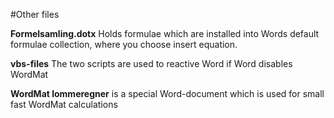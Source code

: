 #Other files

**Formelsamling.dotx**
Holds formulae which are installed into Words default formulae collection, where you choose insert equation.

**vbs-files**
The two scripts are used to reactive Word if Word disables WordMat

**WordMat lommeregner**
 is a special Word-document which is used for small fast WordMat calculations
